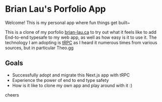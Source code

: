 # Brian Lau's Porfolio App

Welcome! This is my personal app where fun things get built~

This is a clone of my porfolio [brian-lau.ca](https://github.com/wtLau/brian-lau.ca) to try out what it feels like to add End-to-end typesafe to my web app, as well as how easy is it to use it. The technology I am adopting is [tRPC](https://trpc.io/docs/v10/) as I heard it numerous times from various sources, but in particular Theo.gg

## Goals

- Successfully adopt and migrate this Next.js app with tRPC
- Experience the power of end to end type safety
- How is it like to clone my own app and play around with it :)

cheers
